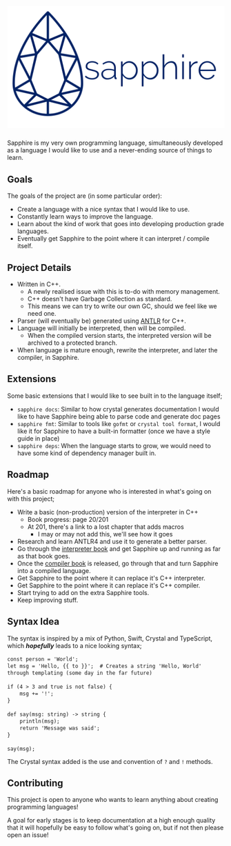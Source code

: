 # ![sapphire logo banner first draft](./img/banner.png)

Sapphire is my very own programming language, simultaneously developed as a language I would like to use and a never-ending source of things to learn.

## Goals
The goals of the project are (in some particular order):
- Create a language with a nice syntax that I would like to use.
- Constantly learn ways to improve the language.
- Learn about the kind of work that goes into developing production grade languages.
- Eventually get Sapphire to the point where it can interpret / compile itself.

## Project Details
- Written in C++.
    - A newly realised issue with this is to-do with memory management.
    - C++ doesn't have Garbage Collection as standard.
    - This means we can try to write our own GC, should we feel like we need one.
- Parser (will eventually be) generated using [ANTLR](http://www.antlr.org/) for C++.
- Language will initially be interpreted, then will be compiled.
    - When the compiled version starts, the interpreted version will be archived to a protected branch.
- When language is mature enough, rewrite the interpreter, and later the compiler, in Sapphire.

## Extensions
Some basic extensions that I would like to see built in to the language itself;
- `sapphire docs`: Similar to how crystal generates documentation I would like to have Sapphire being able to parse code and generate doc pages
- `sapphire fmt`: Similar to tools like `gofmt` or `crystal tool format`, I would like it for Sapphire to have a built-in formatter (once we have a style guide in place)
- `sapphire deps`: When the language starts to grow, we would need to have some kind of dependency manager built in.

## Roadmap
Here's a basic roadmap for anyone who is interested in what's going on with this project;
- Write a basic (non-production) version of the interpreter in C++
    - Book progress: page 20/201
    - At 201, there's a link to a lost chapter that adds macros
        - I may or may not add this, we'll see how it goes
- Research and learn ANTLR4 and use it to generate a better parser.
- Go through the [interpreter book](https://interpreterbook.com) and get Sapphire up and running as far as that book goes.
- Once the [compiler book](https://compilerbook.com) is released, go through that and turn Sapphire into a compiled language.
- Get Sapphire to the point where it can replace it's C++ interpreter.
- Get Sapphire to the point where it can replace it's C++ compiler.
- Start trying to add on the extra Sapphire tools.
- Keep improving stuff.


## Syntax Idea
The syntax is inspired by a mix of Python, Swift, Crystal and TypeScript, which ***hopefully*** leads to a nice looking syntax;

```sapphire
const person = 'World';
let msg = 'Hello, {{ to }}';  # Creates a string 'Hello, World' through templating (some day in the far future)

if (4 > 3 and true is not false) {
    msg += '!';
}

def say(msg: string) -> string {
    println(msg);
    return 'Message was said';
}

say(msg);
```

The Crystal syntax added is the use and convention of `?` and `!` methods.

## Contributing
This project is open to anyone who wants to learn anything about creating programming languages!

A goal for early stages is to keep documentation at a high enough quality that it will hopefully be easy to follow what's going on, but if not then please open an issue!
